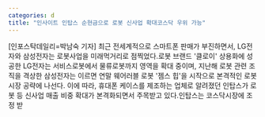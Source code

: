 ```yaml
---
categories: d
title: "인사이트 인탑스 순현금으로 로봇 신사업 확대코스닥 우위 가능"
---
```

[인포스탁데일리=박남숙 기자] 최근 전세계적으로 스마트폰 판매가 부진하면서, LG전자와 삼성전자는 로봇사업을 미래먹거리로 점찍었다.로봇 브랜드 &#39;클로이&#39; 상용화에 성공한 LG전자는 서비스로봇에서 물류로봇까지 영역을 확대 중이며, 지난해 로봇 관련 조직을 격상한 삼성전자는 이르면 연말 웨어러블 로봇 &#39;젬스 힙&#39;을 시작으로 본격적인 로봇시장 공략에 나선다. 이에 따라, 휴대폰 케이스를 제조하는 업체로 알려졌던 인탑스가 로봇 등 신사업 매출 비중 확대가 본격화되면서 주목받고 있다.인탑스는 코스닥시장에 조정 받